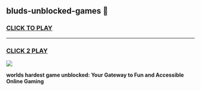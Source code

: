 
## bluds-unblocked-games 👋
<h3>
<a href="https://premium.freeplayer.one?title=bluds-unblocked-games&ref=14F">CLICK TO PLAY</a></h3>
<hr>

<h3>
<a href="https://premium.freeplayer.one?title=bluds-unblocked-games&ref=14F">CLICK 2 PLAY</a>
  
</h3>

<a href="https://premium.freeplayer.one?title=bluds-unblocked-games&ref=12F/"><img src="https://clearcache.store/games.png"></a>


**worlds hardest game unblocked: Your Gateway to Fun and Accessible Online Gaming**
